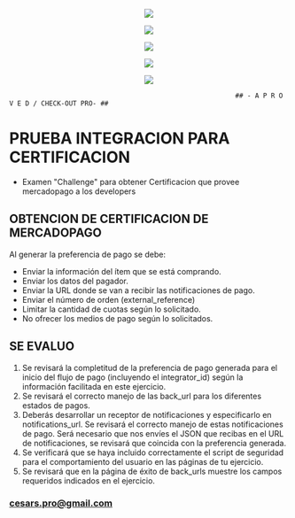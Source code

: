 <p align='center'>
    <img src='https://i.postimg.cc/pXsn8K10/Whats-App-Image-2021-04-28-at-3-20-59-PM.jpg' </img>
</p>
<p align='center'>
    <img src='https://i.postimg.cc/Hkj8tjqT/Whats-App-Image-2021-04-28-at-5-19-57-PM.jpg' </img>
</p>
<p align='center'>
    <img src='https://i.postimg.cc/y85gpsKc/Whats-App-Image-2021-04-28-at-5-21-39-PM.jpg' </img>
</p>
<p align='center'>
    <img src='https://i.postimg.cc/BvK8dkZy/Whats-App-Image-2021-04-28-at-5-22-53-PM.jpg' </img>
</p>
<p align='center'>
    <img src='https://i.postimg.cc/PxnLhyPq/Whats-App-Image-2021-04-28-at-5-24-59-PM.jpg' </img>
</p>
 
                                                             ## - A P R O V E D / CHECK-OUT PRO- ##
                                                      
# PRUEBA INTEGRACION PARA CERTIFICACION 
- Examen "Challenge" para obtener Certificacion que provee mercadopago a los developers

## OBTENCION DE CERTIFICACION DE MERCADOPAGO

Al generar la preferencia de pago se debe:
- Enviar la información del ítem que se está comprando.
- Enviar los datos del pagador.
- Enviar la URL donde se van a recibir las notificaciones de pago.
- Enviar el número de orden (external_reference)
- Limitar la cantidad de cuotas según lo solicitado.
- No ofrecer los medios de pago según lo solicitados.


## SE EVALUO

1) Se revisará la completitud de la preferencia de pago generada para el inicio del flujo
de pago (incluyendo el integrator_id) según la información facilitada en este ejercicio.
2) Se revisará el correcto manejo de las back_url para los diferentes estados de pagos.
3) Deberás desarrollar un receptor de notificaciones y especificarlo en notifications_url.
Se revisará el correcto manejo de estas notificaciones de pago. Será necesario que
nos envíes el JSON que recibas en el URL de notificaciones, se revisará que
coincida con la preferencia generada.
4) Se verificará que se haya incluido correctamente el script de seguridad para el
comportamiento del usuario en las páginas de tu ejercicio.
5) Se revisará que en la página de éxito de back_urls muestre los campos requeridos
indicados en el ejercicio.


### cesars.pro@gmail.com
